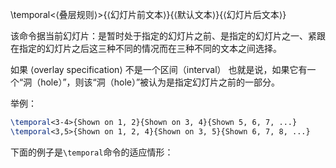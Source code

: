 \temporal<⟨叠层规则⟩>{⟨幻灯片前文本⟩}{⟨默认文本⟩}{⟨幻灯片后文本⟩}  

该命令据当前幻灯片：是暂时处于指定的幻灯片之前、是指定的幻灯片之一、紧跟在指定的幻灯片之后这三种不同的情况而在三种不同的文本之间选择。

如果 ⟨overlay specification⟩ 不是一个区间（interval）
也就是说，如果它有一个“洞（hole）”，则该“洞（hole）”被认为是指定幻灯片之前的一部分。

举例：
```latex
\temporal<3-4>{Shown on 1, 2}{Shown on 3, 4}{Shown 5, 6, 7, ...}  
\temporal<3,5>{Shown on 1, 2, 4}{Shown on 3, 5}{Shown 6, 7, 8, ...}  
```

下面的例子是` \temporal `命令的适应情形：